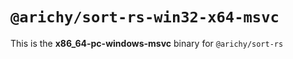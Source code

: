 # `@arichy/sort-rs-win32-x64-msvc`

This is the **x86_64-pc-windows-msvc** binary for `@arichy/sort-rs`
